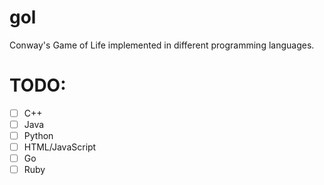 # gol
Conway's Game of Life implemented in different programming languages.

# TODO:
- [ ] C++
- [ ] Java
- [ ] Python
- [ ] HTML/JavaScript
- [ ] Go
- [ ] Ruby
